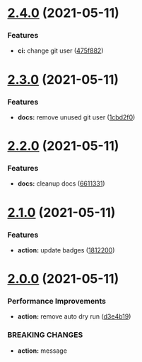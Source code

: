 # [2.4.0](https://github.com/easingthemes/npm-nc-template/compare/v2.3.0...v2.4.0) (2021-05-11)


### Features

* **ci:** change git user ([475f882](https://github.com/easingthemes/npm-nc-template/commit/475f8825a17a42e950e5254c26842786fb28c467))

# [2.3.0](https://github.com/easingthemes/npm-nc-template/compare/v2.2.0...v2.3.0) (2021-05-11)


### Features

* **docs:** remove unused git user ([1cbd2f0](https://github.com/easingthemes/npm-nc-template/commit/1cbd2f0c63504214667f885aefebcb7b5dead81b))

# [2.2.0](https://github.com/easingthemes/npm-nc-template/compare/v2.1.0...v2.2.0) (2021-05-11)


### Features

* **docs:** cleanup docs ([6611331](https://github.com/easingthemes/npm-nc-template/commit/6611331484989547cdc10102d3f9c6b09cbf1c5d))

# [2.1.0](https://github.com/easingthemes/npm-nc-template/compare/v2.0.0...v2.1.0) (2021-05-11)


### Features

* **action:** update badges ([1812200](https://github.com/easingthemes/npm-nc-template/commit/18122006572d0196268cf9039bc781c532a76741))

# [2.0.0](https://github.com/easingthemes/npm-nc-template/compare/v1.3.0...v2.0.0) (2021-05-11)


### Performance Improvements

* **action:** remove auto dry run ([d3e4b19](https://github.com/easingthemes/npm-nc-template/commit/d3e4b19591a428d20ad3c7942a39abd4c56b81e7))


### BREAKING CHANGES

* **action:** message
